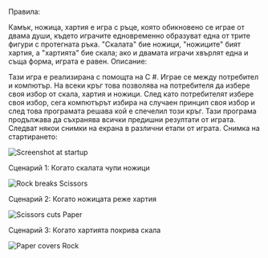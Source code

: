 Правила:
 
 Камък, ножица, хартия e игра с ръце, която обикновено се играе от двама души, където играчите едновременно образуват една от трите фигури с протегната ръка. "Скалата" бие ножици, "ножиците" бият хартия, а "хартията" бие скала; ако и двамата играчи хвърлят една и съща форма, играта е равен.
 Описание:
 
Тази игра е реализирана с помощта на C #. Играе се между потребител и компютър. На всеки кръг това позволява на потребителя да избере своя избор от скала, хартия и ножици. След като потребителят избере своя избор, сега компютърът избира на случаен принцип своя избор и след това програмата решава кой е спечелил този кръг. Тази програма продължава да съхранява всички предишни резултати от играта. Следват някои снимки на екрана в различни етапи от играта.
Снимка на стартирането:

![Screenshot at startup](https://user-images.githubusercontent.com/84450812/118808437-318dd400-b8b2-11eb-9f77-653827696571.jpg)

Сценарий 1: Когато скалата чупи ножици

![Rock breaks Scissors](https://user-images.githubusercontent.com/84450812/118808696-70bc2500-b8b2-11eb-8600-50addc7547cd.jpg)

Сценарий 2: Когато ножицата реже хартия

![Scissors cuts Paper](https://user-images.githubusercontent.com/84450812/118808766-816c9b00-b8b2-11eb-9653-42f3a7ce3c16.jpg)

Сценарий 3: Когато хартията покрива скала

![Paper covers Rock](https://user-images.githubusercontent.com/84450812/118808824-91847a80-b8b2-11eb-8052-93b2771095b3.jpg)

